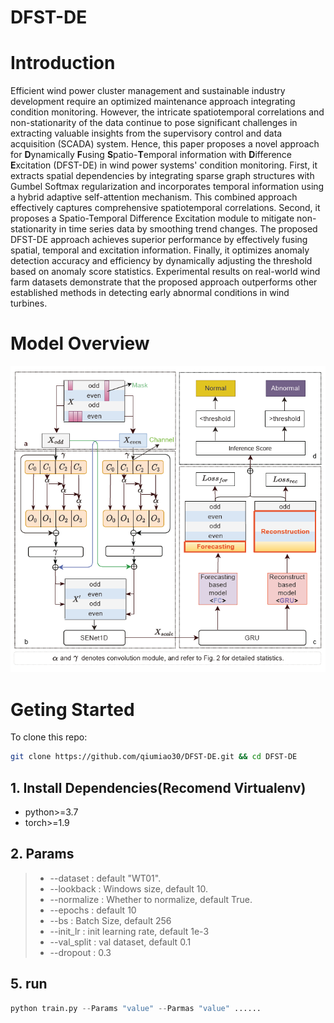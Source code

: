 # DFST-DE
# Introduction
Efficient wind power cluster management and sustainable industry development require an optimized maintenance approach integrating condition monitoring. However, the intricate spatiotemporal correlations and non-stationarity of the data continue to pose significant challenges in extracting valuable insights from the supervisory control and data acquisition (SCADA) system. Hence, this paper proposes a novel approach for **D**ynamically **F**using **S**patio-**T**emporal information with **D**ifference **E**xcitation (DFST-DE) in wind power systems' condition monitoring. First, it extracts spatial dependencies by integrating sparse graph structures with Gumbel Softmax regularization and incorporates temporal information using a hybrid adaptive self-attention mechanism. This combined approach effectively captures comprehensive spatiotemporal correlations. Second, it proposes a Spatio-Temporal Difference Excitation module to mitigate non-stationarity in time series data by smoothing trend changes. The proposed DFST-DE approach achieves superior performance by effectively fusing spatial, temporal and excitation information. Finally, it optimizes anomaly detection accuracy and efficiency by dynamically adjusting the threshold based on anomaly score statistics. Experimental results on real-world wind farm datasets demonstrate that the proposed approach outperforms other established methods in detecting early abnormal conditions in wind turbines.


# Model Overview

![model](https://github.com/qiumiao30/SLMR/blob/master/image/model.png)

# Geting Started
To clone this repo:
```bash
git clone https://github.com/qiumiao30/DFST-DE.git && cd DFST-DE
```


## 1. Install Dependencies(Recomend Virtualenv)

- python>=3.7
- torch>=1.9


## 2. Params

> - --dataset :  default "WT01".
> - --lookback : Windows size, default 10.
> - --normalize : Whether to normalize, default True.
> - --epochs : default 10
> - --bs : Batch Size, default 256
> - --init_lr : init learning rate, default 1e-3
> - --val_split : val dataset, default 0.1
> - --dropout : 0.3

## 5. run

```python
python train.py --Params "value" --Parmas "value" ......
```
